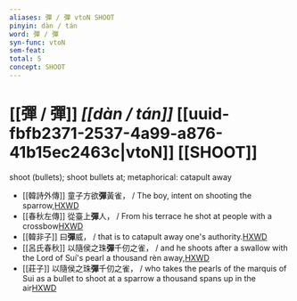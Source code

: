 ```yaml
---
aliases: 彈 / 彈 vtoN SHOOT
pinyin: dàn / tán
word: 彈 / 彈
syn-func: vtoN
sem-feat: 
total: 5
concept: SHOOT 
---
```

# [[彈 / 彈]] *[[dàn / tán]]*  [[uuid-fbfb2371-2537-4a99-a876-41b15ec2463c|vtoN]] [[SHOOT]]
shoot (bullets); shoot bullets at; metaphorical: catapult away
 - [[韓詩外傳]] 童子方欲**彈**黃雀， / The boy, intent on shooting the sparrow,[HXWD](https://hxwd.org/textview.html?location=KR1c0066_tls_010-21a.25)
 - [[春秋左傳]] 從臺上**彈**人， / From his terrace he shot at people with a crossbow[HXWD](https://hxwd.org/textview.html?location=KR1e0001_tls_007-40a.4)
 - [[韓非子]] 曰**彈**威， / that is to catapult away one's authority.[HXWD](https://hxwd.org/textview.html?location=KR3c0005_tls_048-20a.3)
 - [[呂氏春秋]] 以隨侯之珠**彈**千仞之雀， / and he shoots after a swallow with the Lord of Suí's pearl a thousand rèn away,[HXWD](https://hxwd.org/textview.html?location=KR3j0009_tls_002-16a.5)
 - [[莊子]] 以隨侯之珠**彈**千仞之雀，
                     / who takes the pearls of the marquis of Sui as a bullet to shoot at a sparrow a thousand spans up in the air[HXWD](https://hxwd.org/textview.html?location=KR5c0126_tls_028-10a.20)